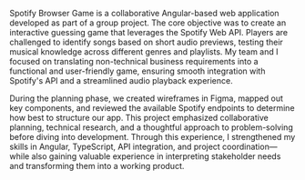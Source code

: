 Spotify Browser Game is a collaborative Angular-based web application developed as part of a group project. The core objective was to create an interactive guessing game that leverages the Spotify Web API. Players are challenged to identify songs based on short audio previews, testing their musical knowledge across different genres and playlists. My team and I focused on translating non-technical business requirements into a functional and user-friendly game, ensuring smooth integration with Spotify's API and a streamlined audio playback experience.

During the planning phase, we created wireframes in Figma, mapped out key components, and reviewed the available Spotify endpoints to determine how best to structure our app. This project emphasized collaborative planning, technical research, and a thoughtful approach to problem-solving before diving into development. Through this experience, I strengthened my skills in Angular, TypeScript, API integration, and project coordination—while also gaining valuable experience in interpreting stakeholder needs and transforming them into a working product.
